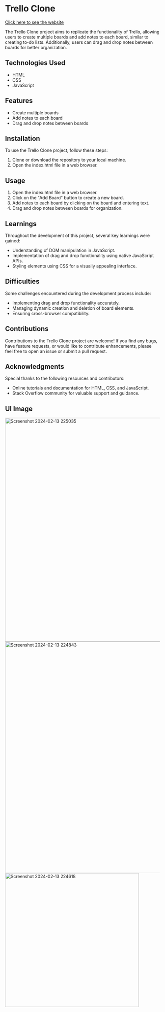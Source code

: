 # Trello Clone

[Click here to see the website](https://rachitgarg56.github.io/Geekathon-Team/Abesh_Sarkar-Trello-Clone/index.html)

The Trello Clone project aims to replicate the functionality of Trello, allowing users to create multiple boards and add notes to each board, similar to creating to-do lists. Additionally, users can drag and drop notes between boards for better organization.

## Technologies Used

- HTML
- CSS
- JavaScript

## Features

- Create multiple boards
- Add notes to each board
- Drag and drop notes between boards

## Installation

To use the Trello Clone project, follow these steps:

1. Clone or download the repository to your local machine.
2. Open the index.html file in a web browser.

## Usage

1. Open the index.html file in a web browser.
2. Click on the "Add Board" button to create a new board.
3. Add notes to each board by clicking on the board and entering text.
4. Drag and drop notes between boards for organization.

## Learnings

Throughout the development of this project, several key learnings were gained:

- Understanding of DOM manipulation in JavaScript.
- Implementation of drag and drop functionality using native JavaScript APIs.
- Styling elements using CSS for a visually appealing interface.

## Difficulties

Some challenges encountered during the development process include:

- Implementing drag and drop functionality accurately.
- Managing dynamic creation and deletion of board elements.
- Ensuring cross-browser compatibility.

## Contributions

Contributions to the Trello Clone project are welcome! If you find any bugs, have feature requests, or would like to contribute enhancements, please feel free to open an issue or submit a pull request.

## Acknowledgments

Special thanks to the following resources and contributors:

- Online tutorials and documentation for HTML, CSS, and JavaScript.
- Stack Overflow community for valuable support and guidance.
## UI Image
<img width="727" alt="Screenshot 2024-02-13 225035" src="https://github.com/Rachitgarg56/Geekathon-Team/assets/149151223/359124b4-ed87-4033-9e01-04f539bf5a7c">
<img width="752" alt="Screenshot 2024-02-13 224843" src="https://github.com/Rachitgarg56/Geekathon-Team/assets/149151223/934b559d-5145-4bde-b848-3b250eac4ee6">
<img width="435" alt="Screenshot 2024-02-13 224618" src="https://github.com/Rachitgarg56/Geekathon-Team/assets/149151223/7121651e-5b8d-4153-91ba-b1c463bdb8b3">
